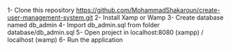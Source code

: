 1- Clone this repository  https://github.com/MohammadShakaroun/create-user-management-system.git
2- Install Xamp or Wamp
3- Create database named db_admin
4- Import db_admin.sql from folder database/db_admin.sql
5- Open project in localhost:8080 (xampp) / localhost (wamp)
6- Run the application
